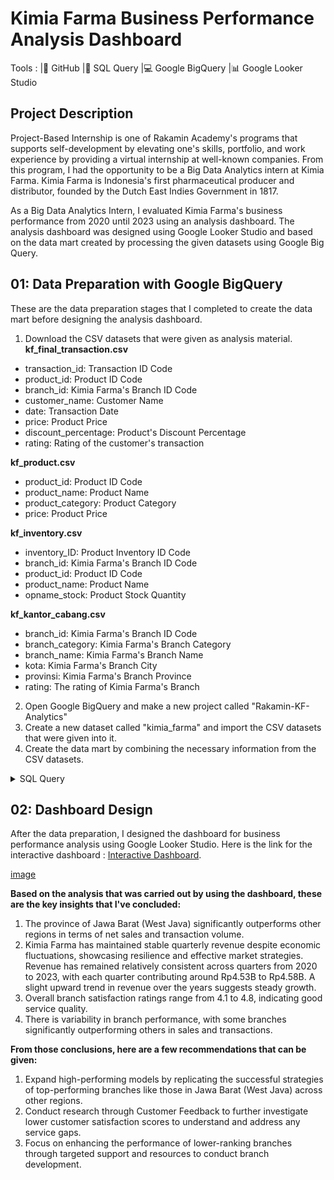 # **Kimia Farma Business Performance Analysis Dashboard**
Tools :
|📁 GitHub
|📝 SQL Query
|💻 Google BigQuery
|📊 Google Looker Studio 

## **Project Description**
Project-Based Internship is one of Rakamin Academy's programs that supports self-development by elevating one's skills, portfolio, and work experience by providing a virtual internship at well-known companies. From this program, I had the opportunity to be a Big Data Analytics intern at Kimia Farma. Kimia Farma is Indonesia's first pharmaceutical producer and distributor, founded by the Dutch East Indies Government in 1817. 

As a Big Data Analytics Intern, I evaluated Kimia Farma's business performance from 2020 until 2023 using an analysis dashboard. The analysis dashboard was designed using Google Looker Studio and based on the data mart created by processing the given datasets using Google Big Query.


## **01: Data Preparation with Google BigQuery**
These are the data preparation stages that I completed to create the data mart before designing the analysis dashboard. 

1. Download the CSV datasets that were given as analysis material.
**kf_final_transaction.csv**
  - transaction_id: Transaction ID Code
  - product_id: Product ID Code
  - branch_id: Kimia Farma's Branch ID Code
  - customer_name: Customer Name
  - date: Transaction Date
  - price: Product Price
  - discount_percentage: Product's Discount Percentage
  - rating: Rating of the customer's transaction

**kf_product.csv**
  - product_id: Product ID Code
  - product_name: Product Name
  - product_category: Product Category
  - price: Product Price

**kf_inventory.csv**
  - inventory_ID: Product Inventory ID Code
  - branch_id: Kimia Farma's Branch ID Code
  - product_id: Product ID Code
  - product_name: Product Name
  - opname_stock: Product Stock Quantity

**kf_kantor_cabang.csv**
  - branch_id: Kimia Farma's Branch ID Code
  - branch_category: Kimia Farma's Branch Category
  - branch_name: Kimia Farma's Branch Name
  - kota: Kimia Farma's Branch City
  - provinsi: Kimia Farma's Branch Province
  - rating: The rating of Kimia Farma's Branch
  
2. Open Google BigQuery and make a new project called "Rakamin-KF-Analytics"
3. Create a new dataset called "kimia_farma" and import the CSV datasets that were given into it.
4. Create the data mart by combining the necessary information from the CSV datasets.

<details>

<summary>SQL Query</summary>

```sql
CREATE TABLE Data_Kimia_Farma.final_task_datasets AS
SELECT 
  x.transaction_id, 
  x.date, 
  x.branch_id, 
  x.branch_name, 
  x.kota, 
  x.provinsi, 
  x.rating_cabang, 
  x.customer_name, 
  x.product_id, 
  x.product_name, 
  x.actual_price, 
  x.discount_percentage,
  x.gross_profit_percentage, 
  x.nett_sales, 
  (x.actual_price * x.gross_profit_percentage) - (x.actual_price - x.nett_sales) nett_profit,
  x.rating_transaksi
FROM (
SELECT 
  a.transaction_id,
  a.date, 
  a.branch_id,
  b.branch_name, 
  b.kota, 
  b.provinsi, 
  b.rating rating_cabang, 
  a.customer_name, 
  a.product_id, 
  c.product_name, 
  c.price actual_price, 
  a.discount_percentage, 
  case 
  when c.price <= 50000 then 0.10
  when c.price > 100000 and c.price <= 300000 then 0.20
  when c.price > 300000 and c.price <= 500000 then 0.25
  when c.price > 500000 then 0.30 end gross_profit_percentage,
  (c.price-(c.price*a.discount_percentage)) nett_sales,
  a.rating rating_transaksi
FROM `Data_Kimia_Farma.kf_final_transaction` a
LEFT JOIN `Data_Kimia_Farma.kf_kantor_cabang` b
  ON a.branch_id = b.branch_id
LEFT JOIN `Data_Kimia_Farma.kf_product` c
  ON a.product_id = c.product_id

) x

 ```

</details>

## **02: Dashboard Design**
After the data preparation, I designed the dashboard for business performance analysis using Google Looker Studio. Here is the link for the interactive dashboard : [Interactive Dashboard](https://lookerstudio.google.com/reporting/28231ad9-5f55-41d7-8aaa-e620059fc038).

[image](https://github.com/noviamaharaniii/PBI_Kimia-Farma_Big-Data-Analytics_Final-Task/assets/160397160/41cf095d-477f-4e3f-92fe-7a9fd6e5e518)


**Based on the analysis that was carried out by using the dashboard, these are the key insights that I've concluded:**
1. The province of Jawa Barat (West Java) significantly outperforms other regions in terms of net sales and transaction volume.
2. Kimia Farma has maintained stable quarterly revenue despite economic fluctuations, showcasing resilience and effective market strategies. Revenue has remained relatively consistent across quarters from 2020 to 2023, with each quarter contributing around Rp4.53B to Rp4.58B. A slight upward trend in revenue over the years suggests steady growth.
3. Overall branch satisfaction ratings range from 4.1 to 4.8, indicating good service quality.
4. There is variability in branch performance, with some branches significantly outperforming others in sales and transactions.

**From those conclusions, here are a few recommendations that can be given:**
1. Expand high-performing models by replicating the successful strategies of top-performing branches like those in Jawa Barat (West Java) across other regions. 
2. Conduct research through Customer Feedback to further investigate lower customer satisfaction scores to understand and address any service gaps.
3. Focus on enhancing the performance of lower-ranking branches through targeted support and resources to conduct branch development.
